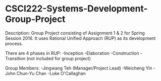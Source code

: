 # CSCI222-Systems-Development-Group-Project
Description:
Group Project consisting of Assignment 1 & 2 for Spring Session 2016.
It uses Rational Unified Approach (RUP) as its development process.

There are 4 phases in RUP:
-Inception
-Elaboration
-Construction
-Transition (not included for group project)

Group Members:
-Jingwang Teh (Manager/Project Lead)
-Weicheng Yin
-John Chun-Yu Chan
-Luke O'Callaghan
